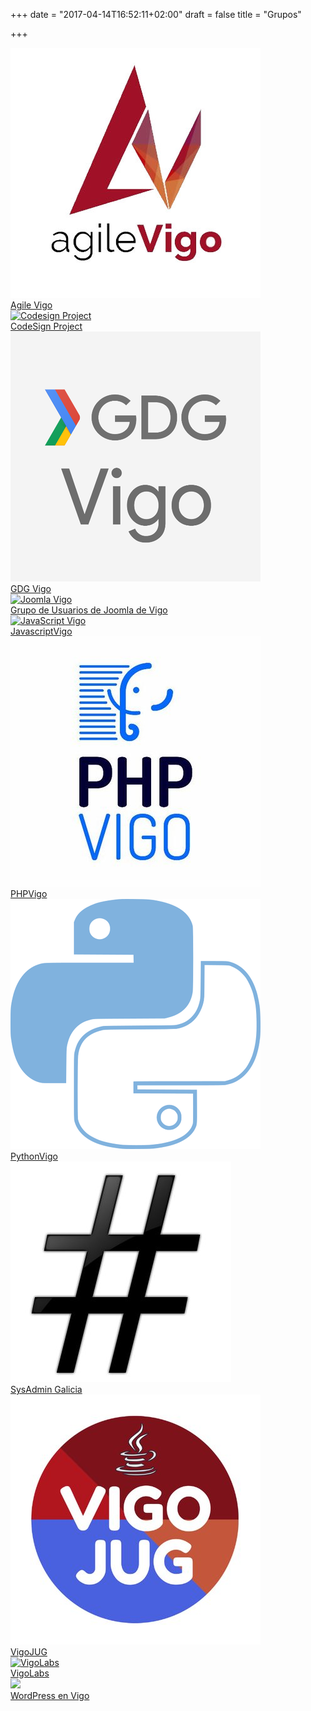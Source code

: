 +++
date = "2017-04-14T16:52:11+02:00"
draft = false
title = "Grupos"

+++

<div class="container">
<div class="row">
    <div class="cell">
        <a href="https://www.agilevigo.com/">
            <div class="picture-wrapper">
                <img src="/images/agile_vigo.jpg" alt="Agile Vigo">
            </div>
            Agile Vigo
        </a>
    </div>
    <div class="cell">
        <a href="http://www.meetup.com/es-ES/codesign-project/">
            <div class="picture-wrapper">
                <img src="/images/codesignproject.jpeg" alt="Codesign Project">
             </div>
            CodeSign Project
        </a>
    </div>
    <div class="cell">
        <a href="http://www.meetup.com/GDGVigo">
            <div class="picture-wrapper">
                <img src="/images/gdg_vigo.png" alt="GDG Vigo">
            </div>
            GDG Vigo
        </a>
    </div>
</div>

<div class="row">
    <div class="cell">
        <a href="https://www.meetup.com/Grupo-de-Usuarios-de-Joomla-de-Vigo/">
            <div class="picture-wrapper">
                <img src="/images/joomla_vigo.jpg" alt="Joomla Vigo">
            </div>
            Grupo de Usuarios de Joomla de Vigo
        </a>
    </div>
    <div class="cell">
        <a href="http://www.meetup.com/es-ES/JavaScriptVigo/">
            <div class="picture-wrapper">
                <img src="/images/javascript_vigo.jpg"  alt="JavaScript Vigo">
            </div>
            JavascriptVigo
        </a>
    </div>
    <div class="cell">
        <a href="http://www.phpvigo.com">
            <div class="picture-wrapper">
                <img src="/images/php_vigo.jpg" alt="PHPVigo">
            </div>    
            PHPVigo
        </a>
    </div>
</div>

<div class="row">
    <div class="cell">
        <a href="http://www.python-vigo.es">
            <div class="picture-wrapper">
                <img src="/images/python_vigo.png" alt="Python Vigo">
            </div>
            PythonVigo
        </a>
    </div>
    <div class="cell">
        <a href="http://www.meetup.com/es-ES/Sysadmin-Galicia/">
            <div class="picture-wrapper">
                <img src="/images/sysadmin_galicia.jpg" alt="Sysadmin Galicia">
            </div>
            SysAdmin Galicia
        </a>
    </div>
    <div class="cell">
        <a href="http://www.vigojug.org">
            <div class="picture-wrapper">
                <img src="/images/vigojug.jpg" alt="VigoJUG">
            </div>    
            VigoJUG
        </a>
    </div>
</div>

<div class="row">
    <div class="cell">
        <a href="http://vigolabs.gal/">
            <div class="picture-wrapper">
                <img src="/images/vigolabs.jpeg" alt="VigoLabs">
            </div>
            VigoLabs
        </a>
    </div>
    <div class="cell">
        <a href="https://www.meetup.com/Meetup-de-WordPress-en-Vigo/">
            <div class="picture-wrapper">
                <img src="/images/logo.png" class="Wordpress en Vigo">
            </div>
            WordPress en Vigo
        </a>
    </div>
</div>
</div>

